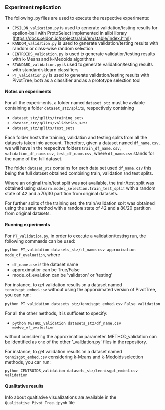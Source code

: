 ### Experiment replication
The following .py files are used to execute the respective experiments:
- `EPSILON_validation.py` is used to generate validation/testing results for epsilon-ball with ProtoSelect implemented in alibi library (https://docs.seldon.io/projects/alibi/en/stable/index.html)
- `RANDOM_validation.py` is used to generate validation/testing results with random or class-wise random selection
- `CENTROIDS_validation.py` is used to generate validation/testing results with k-Means and k-Medoids algorithms
- `STANDARD_validation.py` is used to generate validation/testing results with standard sklearn classifiers
- `PT_validation.py` is used to generate validation/testing results with PivotTree, both as a classifier and as a prototype selection tool

#### Notes on experiments
For all the experiments, a folder named `dataset_stz` must be avilable containing a folder `dataset_stz/splits`, respectively containing
- `dataset_stz/splits/training_sets`
- `dataset_stz/splits/validation_sets`
- `dataset_stz/splits/test_sets`

Each folder hosts the training, validation and testing splits from all the datasets taken into account. Therefore, given a dataset named `df_name.csv`, we will have in the respecitve folders `train_df_name.csv`, `validation_df_name.csv`, `test_df_name.csv`, where `df_name.csv` stands for the name of the full dataset.

The folder `dataset_stz` contains for each data set used `df_name.csv` this being the full dataset obtained combining train, validation and test splits.

Where an original train/test split was not available, the train/test split was obtained using `sklearn.model_selection.train_test_split` with a random state of 42 and a 70/30 partition from original datasets.

For further splits of the training set, the train/validation split was obtained using the same method with a random state of 42 and a 80/20 partition from original datasets.

#### Running experiments

For `PT_validation.py`, in order to execute a validation/testing run, the following commands can be used:

`python PT_validation datasets_stz/df_name.csv approximation mode_of_evaluation`, where 

- `df_name.csv` is the dataset name
- approximation can be True/False
- mode_of_evalution can be 'validation' or 'testing'

For instance, to get validation results on a dataset named  `tennisgpt_embed.csv` without using the apporximated version of PivotTree, you can run:

`python PT_validation datasets_stz/tennisgpt_embed.csv False validation`

For all the other methods, it is sufficent to specify:

- `python METHOD_validation datasets_stz/df_name.csv modee_of_evaluation`

without considering the approximation parameter. METHOD_validation can be identified as one of the other '_validation.py' files in the repository.

For instance, to get validation results on a dataset named  `tennisgpt_embed.csv` considering k-Means and k-Medoids selection methods, you can run:

`python CENTROIDS_validation datasets_stz/tennisgpt_embed.csv validation`

#### Qualitative results
Info about qualtiative visualizations are available in the `Qualitative_Pivot_Tree.ipynb` file





